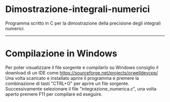 # Dimostrazione-integrali-numerici
Programma scritto in C per la dimostrazione della precisione degli integrali numerici.
***
# Compilazione in Windows
Per poter visualizzare il file sorgente e compilarlo su Windows consiglio il download di un IDE come https://sourceforge.net/projects/orwelldevcpp/
Una volta scaricato e installato aprire il programma e premere la combinazione di tasti "CTRL+O" per aprire un file sorgente. Successivamente selezionare il file "integrazione_numerica.c", una volta aperto premere F11 per compilare ed eseguire.
